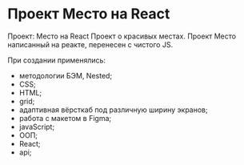 # Проект Место на React

Проект: Место на React
Проект о красивых местах.
Проект Место написанный на реакте, перенесен с чистого JS.

При создании применялись:
- методологии БЭМ, Nested;
- CSS;
- HTML;
- grid;
- адаптивная вёрсткаб под различную ширину экранов;
- работа с макетом в Figma;
- javaScript;
- ООП;
- React;
- api;
